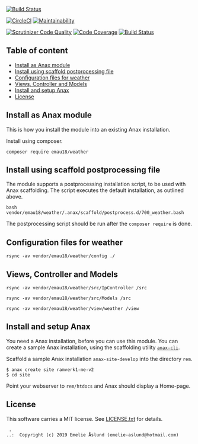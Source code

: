 [![Build Status](https://travis-ci.org/theEmelie/ramverk1-modul.svg?branch=master)](https://travis-ci.org/theEmelie/ramverk1-modul)  

[![CircleCI](https://circleci.com/gh/theEmelie/ramverk1-modul.svg?style=svg)](https://circleci.com/gh/theEmelie/ramverk1-modul)
[![Maintainability](https://api.codeclimate.com/v1/badges/caf03940c2a44f61a6d0/maintainability)](https://codeclimate.com/github/theEmelie/ramverk1-modul/maintainability)  

[![Scrutinizer Code Quality](https://scrutinizer-ci.com/g/theEmelie/ramverk1-modul/badges/quality-score.png?b=master)](https://scrutinizer-ci.com/g/theEmelie/ramverk1-modul/?branch=master)
[![Code Coverage](https://scrutinizer-ci.com/g/theEmelie/ramverk1-modul/badges/coverage.png?b=master)](https://scrutinizer-ci.com/g/theEmelie/ramverk1-modul/?branch=master)
[![Build Status](https://scrutinizer-ci.com/g/theEmelie/ramverk1-modul/badges/build.png?b=master)](https://scrutinizer-ci.com/g/theEmelie/ramverk1-modul/build-status/master)


Table of content
------------------------------------

* [Install as Anax module](#Install-as-Anax-module)
* [Install using scaffold postprocessing file](#Install-using-scaffold-postprocessing-file)
* [Configuration files for weather](#Configuration-files-for-weather)
* [Views, Controller and Models](#Views,-Controller-and-Models)
* [Install and setup Anax](#Install-and-setup-Anax)
* [License](#License)


Install as Anax module
------------------------------------

This is how you install the module into an existing Anax installation.

Install using composer.

```
composer require emau18/weather
```

Install using scaffold postprocessing file
------------------------------------

The module supports a postprocessing installation script, to be used with Anax scaffolding. The script executes the default installation, as outlined above.

```text
bash vendor/emau18/weather/.anax/scaffold/postprocess.d/700_weather.bash
```

The postprocessing script should be run after the `composer require` is done.

Configuration files for weather
------------------------------------

```
rsync -av vendor/emau18/weather/config ./
```

Views, Controller and Models
------------------------------------

```
rsync -av vendor/emau18/weather/src/IpController /src
```

```
rsync -av vendor/emau18/weather/src/Models /src
```

```
rsync -av vendor/emau18/weather/view/weather /view
```



Install and setup Anax
------------------------------------

You need a Anax installation, before you can use this module. You can create a sample Anax installation, using the scaffolding utility [`anax-cli`](https://github.com/canax/anax-cli).

Scaffold a sample Anax installation `anax-site-develop` into the directory `rem`.

```
$ anax create site ramverk1-me-v2
$ cd site
```

Point your webserver to `rem/htdocs` and Anax should display a Home-page.




License
------------------

This software carries a MIT license. See [LICENSE.txt](LICENSE.txt) for details.



```
 .  
..:  Copyright (c) 2019 Emelie Åslund (emelie-aslund@hotmail.com)
```
